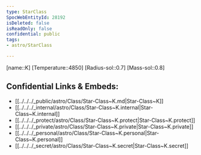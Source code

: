 ```yaml
---
type: StarClass
SpocWebEntityId: 28192
isDeleted: false
isReadOnly: false
confidential: public
tags:
- astro/StarClass

---
```

[name::K]
[Temperature::4850]
[Radius-sol::0.7]
[Mass-sol::0.8]




## Confidential Links & Embeds: 
- [[../../../_public/astro/Class/Star-Class~K.md|Star-Class~K]] 
- [[../../../_internal/astro/Class/Star-Class~K.internal|Star-Class~K.internal]] 
- [[../../../_protect/astro/Class/Star-Class~K.protect|Star-Class~K.protect]] 
- [[../../../_private/astro/Class/Star-Class~K.private|Star-Class~K.private]] 
- [[../../../_personal/astro/Class/Star-Class~K.personal|Star-Class~K.personal]] 
- [[../../../_secret/astro/Class/Star-Class~K.secret|Star-Class~K.secret]]

